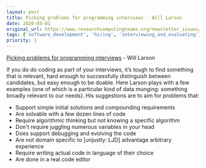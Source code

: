 ```yaml
---
layout: post
title: Picking problems for programming interviews - Will Larson
date: 2020-05-01
original_url: https://www.researchcomputingteams.org/newsletter_issues/0022
tags: ['software_development', 'hiring', 'interviewing_and_evaluating']
priority: 1
---
```


<!-- markdownlint-disable MD033 -->
<!-- markdownlint-disable MD041 -->
<!-- markdownlint-disable MD049 -->

[Picking problems for programming interviews](https://lethain.com//appropriate-programming-problems/) - Will Larson

If you do do coding as part of your interviews, it’s tough to find something that is relevant, hard enough to successfully distinguish between candidates, but easy enough to be doable.  Here Larson plays with a few examples (one of which is a particular kind of data munging: something broadly relevant to our needs).  His suggestions are to aim for problems that:

- Support simple initial solutions and compounding requirements
- Are solvable with a few dozen lines of code
- Require algorithmic thinking but not knowing a specific algorithm
- Don't require juggling numerous variables in your head
- Does support debugging and evolving the code
- Are not domain specific to [unjustly: LJD] advantage arbitrary experience
- Require writing actual code in language of their choice
- Are done in a real code editor
